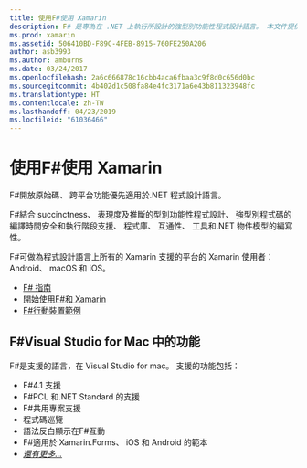 ```yaml
---
title: 使用F#使用 Xamarin
description: F# 是專為在 .NET 上執行所設計的強型別功能性程式設計語言。 本文件提供其功能的高階概觀，以及以建置範例的連結F#。
ms.prod: xamarin
ms.assetid: 506410BD-F89C-4FEB-8915-760FE250A206
author: asb3993
ms.author: amburns
ms.date: 03/24/2017
ms.openlocfilehash: 2a6c666878c16cbb4aca6fbaa3c9f8d0c656d0bc
ms.sourcegitcommit: 4b402d1c508fa84e4fc3171a6e43b811323948fc
ms.translationtype: HT
ms.contentlocale: zh-TW
ms.lasthandoff: 04/23/2019
ms.locfileid: "61036466"
---
```

# <a name="using-f-with-xamarin"></a>使用F#使用 Xamarin

F#開放原始碼、 跨平台功能優先適用於.NET 程式設計語言。

F#結合 succinctness、 表現度及推斷的型別功能性程式設計、 強型別程式碼的編譯時間安全和執行階段支援、 程式庫、 互通性、 工具和.NET 物件模型的編寫性。

F#可做為程式設計語言上所有的 Xamarin 支援的平台的 Xamarin 使用者：Android、 macOS 和 iOS。

- [F# 指南](https://docs.microsoft.com/dotnet/fsharp/)
- [開始使用F#和 Xamarin](overview.md)
- [F#行動裝置範例](samples.md)

## <a name="f-features-in-visual-studio-for-mac"></a>F#Visual Studio for Mac 中的功能

F#是支援的語言，在 Visual Studio for mac。 支援的功能包括：

- F#4.1 支援
- F#PCL 和.NET Standard 的支援
- F#共用專案支援
- 程式碼巡覽
- 語法反白顯示在F#互動
- F#適用於 Xamarin.Forms、 iOS 和 Android 的範本
- [*還有更多...*](https://developer.xamarin.com/releases/studio/xamarin.studio_6.0/xamarin.studio_6.0/#F_Enhancements)
